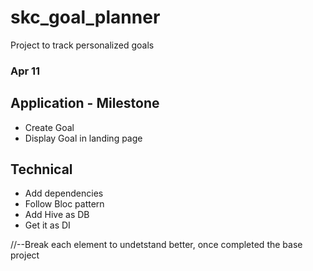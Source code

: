 # skc_goal_planner

Project to track personalized goals

### Apr 11

## Application - Milestone

- Create Goal
- Display Goal in landing page

## Technical

- Add dependencies
- Follow Bloc pattern
- Add Hive as DB
- Get it as DI


//--Break each element to undetstand better, once completed the base project

